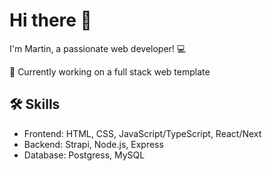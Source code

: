 # Hi there 👋
I'm Martin, a passionate web developer! 💻

🔭 Currently working on a full stack web template

## 🛠️ Skills
- Frontend: HTML, CSS, JavaScript/TypeScript, React/Next
- Backend: Strapi, Node.js, Express
- Database: Postgress, MySQL
